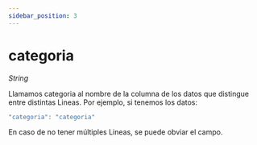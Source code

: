 ```yaml
---
sidebar_position: 3
---
```


# categoria

*String*

Llamamos categoria al nombre de la columna de los datos que distingue entre distintas Lineas. Por ejemplo, si tenemos los datos:

```js
"categoria": "categoria"
```

En caso de no tener múltiples Lineas, se puede obviar el campo.